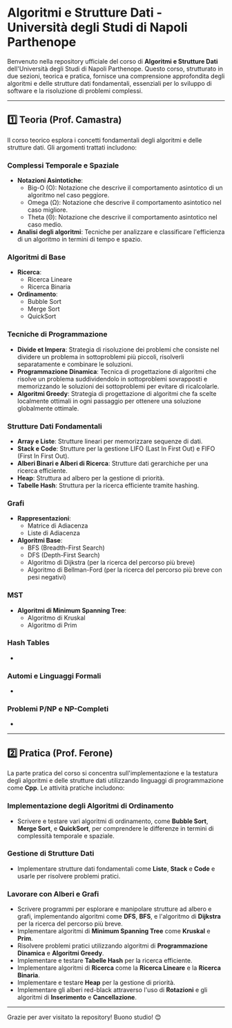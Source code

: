 # Algoritmi e Strutture Dati - Università degli Studi di Napoli Parthenope

Benvenuto nella repository ufficiale del corso di **Algoritmi e Strutture Dati** dell'Università degli Studi di Napoli Parthenope. Questo corso, strutturato in due sezioni, teorica e pratica, fornisce una comprensione approfondita degli algoritmi e delle strutture dati fondamentali, essenziali per lo sviluppo di software e la risoluzione di problemi complessi.

---

## 1️⃣ Teoria (Prof. Camastra)

Il corso teorico esplora i concetti fondamentali degli algoritmi e delle strutture dati. Gli argomenti trattati includono:

### **Complessi Temporale e Spaziale**
- **Notazioni Asintotiche**:
  - Big-O (O): Notazione che descrive il comportamento asintotico di un algoritmo nel caso peggiore.
  - Omega (Ω): Notazione che descrive il comportamento asintotico nel caso migliore.
  - Theta (Θ): Notazione che descrive il comportamento asintotico nel caso medio.
- **Analisi degli algoritmi**: Tecniche per analizzare e classificare l'efficienza di un algoritmo in termini di tempo e spazio.

### **Algoritmi di Base**
- **Ricerca**:
  - Ricerca Lineare
  - Ricerca Binaria
- **Ordinamento**:
  - Bubble Sort
  - Merge Sort
  - QuickSort

### **Tecniche di Programmazione**
- **Divide et Impera**: Strategia di risoluzione dei problemi che consiste nel dividere un problema in sottoproblemi più piccoli, risolverli separatamente e combinare le soluzioni.
- **Programmazione Dinamica**: Tecnica di progettazione di algoritmi che risolve un problema suddividendolo in sottoproblemi sovrapposti e memorizzando le soluzioni dei sottoproblemi per evitare di ricalcolarle.
- **Algoritmi Greedy**: Strategia di progettazione di algoritmi che fa scelte localmente ottimali in ogni passaggio per ottenere una soluzione globalmente ottimale.


### **Strutture Dati Fondamentali**
- **Array e Liste**: Strutture lineari per memorizzare sequenze di dati.
- **Stack e Code**: Strutture per la gestione LIFO (Last In First Out) e FIFO (First In First Out).
- **Alberi Binari e Alberi di Ricerca**: Strutture dati gerarchiche per una ricerca efficiente.
- **Heap**: Struttura ad albero per la gestione di priorità.
- **Tabelle Hash**: Struttura per la ricerca efficiente tramite hashing.

### **Grafi**
- **Rappresentazioni**:
  - Matrice di Adiacenza
  - Liste di Adiacenza
- **Algoritmi Base**:
  - BFS (Breadth-First Search)
  - DFS (Depth-First Search)
  - Algoritmo di Dijkstra (per la ricerca del percorso più breve)
  - Algoritmo di Bellman-Ford (per la ricerca del percorso più breve con pesi negativi) 

### **MST**
- **Algoritmi di Minimum Spanning Tree**:
  - Algoritmo di Kruskal
  - Algoritmo di Prim

### **Hash Tables**
-

### **Automi e Linguaggi Formali**
-

### **Problemi P/NP e NP-Completi**
-
---

## 2️⃣ Pratica (Prof. Ferone)

La parte pratica del corso si concentra sull'implementazione e la testatura degli algoritmi e delle strutture dati utilizzando linguaggi di programmazione come **Cpp**. Le attività pratiche includono:

### **Implementazione degli Algoritmi di Ordinamento**
- Scrivere e testare vari algoritmi di ordinamento, come **Bubble Sort**, **Merge Sort**, e **QuickSort**, per comprendere le differenze in termini di complessità temporale e spaziale.

### **Gestione di Strutture Dati**
- Implementare strutture dati fondamentali come **Liste**, **Stack** e **Code** e usarle per risolvere problemi pratici.
  
### **Lavorare con Alberi e Grafi**
- Scrivere programmi per esplorare e manipolare strutture ad albero e grafi, implementando algoritmi come **DFS**, **BFS**, e l'algoritmo di **Dijkstra** per la ricerca del percorso più breve.
- Implementare algoritmi di **Minimum Spanning Tree** come **Kruskal** e **Prim**.
- Risolvere problemi pratici utilizzando algoritmi di **Programmazione Dinamica** e **Algoritmi Greedy**.
- Implementare e testare **Tabelle Hash** per la ricerca efficiente.
- Implementare algoritmi di **Ricerca** come la **Ricerca Lineare** e la **Ricerca Binaria**.
- Implementare e testare **Heap** per la gestione di priorità.
- Implementare gli alberi red-black attraverso l'uso di **Rotazioni** e gli algoritmi di **Inserimento** e **Cancellazione**.

---

Grazie per aver visitato la repository! Buono studio! 😊